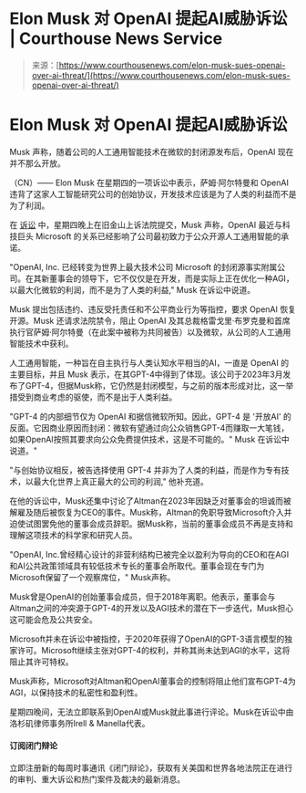 <!--yml

类别：未分类

日期：2024-05-27 14:29:41

-->

# Elon Musk 对 OpenAI 提起AI威胁诉讼 | Courthouse News Service

> 来源：[https://www.courthousenews.com/elon-musk-sues-openai-over-ai-threat/](https://www.courthousenews.com/elon-musk-sues-openai-over-ai-threat/)

# Elon Musk 对 OpenAI 提起AI威胁诉讼

Musk 声称，随着公司的人工通用智能技术在微软的封闭源发布后，OpenAI 现在并不那么开放。

（CN）—— Elon Musk 在星期四的一项诉讼中表示，萨姆·阿尔特曼和 OpenAI 违背了这家人工智能研究公司的创始协议，开发技术应该是为了人类的利益而不是为了利润。

在 [诉讼](https://www.courthousenews.com/wp-content/uploads/2024/02/musk-v-altman-openai-complaint-sf.pdf) 中，星期四晚上在旧金山上诉法院提交，Musk 声称，OpenAI 最近与科技巨头 Microsoft 的关系已经影响了公司最初致力于公众开源人工通用智能的承诺。

"OpenAI, Inc. 已经转变为世界上最大技术公司 Microsoft 的封闭源事实附属公司。在其新董事会的领导下，它不仅仅是在开发，而是实际上正在优化一种AGI，以最大化微软的利润，而不是为了人类的利益," Musk 在诉讼中说道。

Musk 提出包括违约、违反受托责任和不公平商业行为等指控，要求 OpenAI 恢复开源。Musk 还请求法院禁令，阻止 OpenAI 及其总裁格雷戈里·布罗克曼和首席执行官萨姆·阿尔特曼（在此案中被称为共同被告）以及微软，从公司的人工通用智能技术中获利。

人工通用智能，一种旨在自主执行与人类认知水平相当的AI，一直是 OpenAI 的主要目标，并且 Musk 表示，在其GPT-4中得到了体现。该公司于2023年3月发布了GPT-4，但据Musk称，它仍然是封闭模型，与之前的版本形成对比，这一举措受到商业考虑的驱使，而不是出于人类利益。

"GPT-4 的内部细节仅为 OpenAI 和据信微软所知。因此，GPT-4 是 '开放AI' 的反面。它因商业原因而封闭：微软有望通过向公众销售GPT-4而赚取一大笔钱，如果OpenAI按照其要求向公众免费提供技术，这是不可能的。" Musk 在诉讼中说道。"

"与创始协议相反，被告选择使用 GPT-4 并非为了人类的利益，而是作为专有技术，以最大化世界上真正最大的公司的利润," 他补充道。

在他的诉讼中，Musk还集中讨论了Altman在2023年因缺乏对董事会的坦诚而被解雇及随后被恢复为CEO的事件。Musk称，Altman的免职导致Microsoft介入并迫使试图罢免他的董事会成员辞职。据Musk称，当前的董事会成员不再是支持和理解这项技术的科学家和研究人员。

"OpenAI, Inc.曾经精心设计的非营利结构已被完全以盈利为导向的CEO和在AGI和AI公共政策领域具有较低技术专长的董事会所取代。董事会现在专门为Microsoft保留了一个观察席位，" Musk声称。

Musk曾是OpenAI的创始董事会成员，但于2018年离职。他表示，董事会与Altman之间的冲突源于GPT-4的开发以及AGI技术的潜在下一步迭代，Musk担心这可能会危及公共安全。

Microsoft并未在诉讼中被指控，于2020年获得了OpenAI的GPT-3语言模型的独家许可。Microsoft继续主张对GPT-4的权利，并称其尚未达到AGI的水平，这将阻止其许可特权。

Musk声称，Microsoft对Altman和OpenAI董事会的控制将阻止他们宣布GPT-4为AGI，以保持技术的私密性和盈利性。

星期四晚间，无法立即联系到OpenAI或Musk就此事进行评论。Musk在诉讼中由洛杉矶律师事务所Irell & Manella代表。

#### 订阅闭门辩论

立即注册新的每周时事通讯《闭门辩论》，获取有关美国和世界各地法院正在进行的审判、重大诉讼和热门案件及裁决的最新消息。
